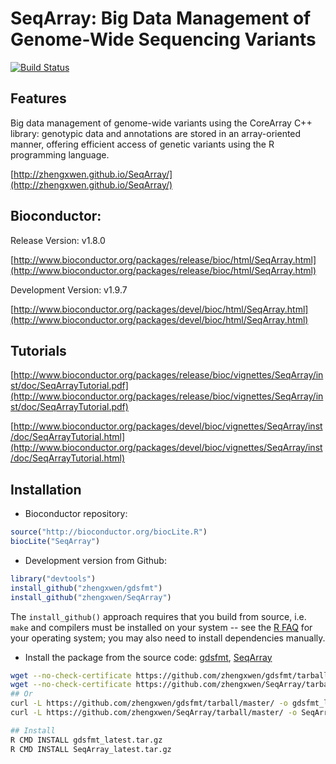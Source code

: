 SeqArray: Big Data Management of Genome-Wide Sequencing Variants
===


[![Build Status](https://travis-ci.org/zhengxwen/SeqArray.png)](https://travis-ci.org/zhengxwen/SeqArray)


## Features

Big data management of genome-wide variants using the CoreArray C++ library: genotypic data and annotations are stored in an array-oriented manner, offering efficient access of genetic variants using the R programming language.

[http://zhengxwen.github.io/SeqArray/](http://zhengxwen.github.io/SeqArray/)


## Bioconductor:

Release Version: v1.8.0

[http://www.bioconductor.org/packages/release/bioc/html/SeqArray.html](http://www.bioconductor.org/packages/release/bioc/html/SeqArray.html)

Development Version: v1.9.7

[http://www.bioconductor.org/packages/devel/bioc/html/SeqArray.html](http://www.bioconductor.org/packages/devel/bioc/html/SeqArray.html)


## Tutorials

[http://www.bioconductor.org/packages/release/bioc/vignettes/SeqArray/inst/doc/SeqArrayTutorial.pdf](http://www.bioconductor.org/packages/release/bioc/vignettes/SeqArray/inst/doc/SeqArrayTutorial.pdf)

[http://www.bioconductor.org/packages/devel/bioc/vignettes/SeqArray/inst/doc/SeqArrayTutorial.html](http://www.bioconductor.org/packages/devel/bioc/vignettes/SeqArray/inst/doc/SeqArrayTutorial.html)


## Installation

* Bioconductor repository:
```R
source("http://bioconductor.org/biocLite.R")
biocLite("SeqArray")
```

* Development version from Github:
```R
library("devtools")
install_github("zhengxwen/gdsfmt")
install_github("zhengxwen/SeqArray")
```
The `install_github()` approach requires that you build from source, i.e. `make` and compilers must be installed on your system -- see the [R FAQ](http://cran.r-project.org/faqs.html) for your operating system; you may also need to install dependencies manually.

* Install the package from the source code:
[gdsfmt](https://github.com/zhengxwen/gdsfmt/tarball/master),
[SeqArray](https://github.com/zhengxwen/SeqArray/tarball/master)
```sh
wget --no-check-certificate https://github.com/zhengxwen/gdsfmt/tarball/master -O gdsfmt_latest.tar.gz
wget --no-check-certificate https://github.com/zhengxwen/SeqArray/tarball/master -O SeqArray_latest.tar.gz
## Or
curl -L https://github.com/zhengxwen/gdsfmt/tarball/master/ -o gdsfmt_latest.tar.gz
curl -L https://github.com/zhengxwen/SeqArray/tarball/master/ -o SeqArray_latest.tar.gz

## Install
R CMD INSTALL gdsfmt_latest.tar.gz
R CMD INSTALL SeqArray_latest.tar.gz
```

